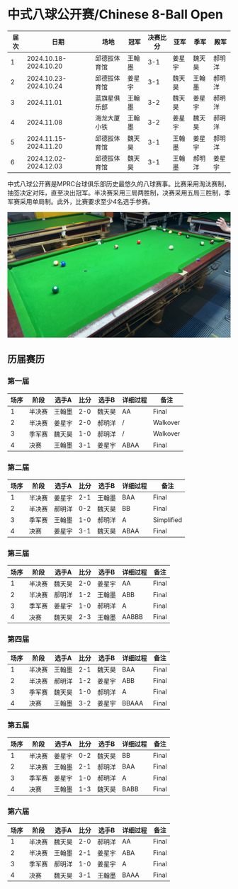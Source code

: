 # 中式八球公开赛/Chinese 8-Ball Open

| 届次 | 日期                   | 场地        | 冠军   | 决赛比分 | 亚军   | 季军   | 殿军   |
| ---- | --------------------- | ----------- | ------ | ------- | ------ | ----- | ------ |
| 1    | 2024.10.18-2024.10.20 | 邱德拔体育馆 | 王翰墨 | 3-1      | 姜星宇 | 魏天昊 | 郝明洋 |
| 2    | 2024.10.23-2024.10.24 | 邱德拔体育馆 | 姜星宇 | 3-1      | 魏天昊 | 王翰墨 | 郝明洋 |
| 3    | 2024.11.01            | 蓝旗星俱乐部 | 王翰墨 | 3-2      | 魏天昊 | 姜星宇 | 郝明洋 |
| 4    | 2024.11.08            | 海龙大厦小铁 | 王翰墨 | 3-2      | 姜星宇 | 魏天昊 | 郝明洋 |
| 5    | 2024.11.15-2024.11.20 | 邱德拔体育馆 | 魏天昊 | 3-1      | 王翰墨 | 姜星宇 | 郝明洋 |
| 6    | 2024.12.02-2024.12.03 | 邱德拔体育馆 | 魏天昊 | 3-1      | 王翰墨 | 郝明洋 | 姜星宇 |

中式八球公开赛是MPRC台球俱乐部历史最悠久的八球赛事。比赛采用淘汰赛制，抽签决定对阵，直至决出冠军。半决赛采用三局两胜制，决赛采用五局三胜制，季军赛采用单局制。此外，比赛要求至少4名选手参赛。

![](./img/chinese_8-ball_open.jpg)

## 历届赛历

### 第一届

| 场序 | 阶段   | 选手A  | 比分 | 选手B  | 详细过程 | 备注 |
| ---- | ------ | ----- | ---- | ----- | ---- | ---- |
| 1    | 半决赛 | 王翰墨 | 2-0  | 魏天昊 | AA | Final |
| 2    | 半决赛 | 姜星宇 | 2-0  | 郝明洋 | / | Walkover |
| 3    | 季军赛 | 魏天昊 | 1-0  | 郝明洋 | / | Walkover  |
| 4    | 决赛   | 王翰墨 | 3-1  | 姜星宇 | ABAA | Final |

### 第二届

| 场序 | 阶段   | 选手A  | 比分 | 选手B  | 详细过程 | 备注  |
| ---- | ----- | ------ | ---- | ----- | ----- | ----- |
| 1    | 半决赛 | 姜星宇 | 2-1  | 王翰墨 | BAA | Final |
| 2    | 半决赛 | 郝明洋 | 0-2  | 魏天昊 | BB | Final |
| 3    | 季军赛 | 王翰墨 | 1-0  | 郝明洋 | A | Simplified |
| 4    | 决赛   | 姜星宇 | 3-1  | 魏天昊 | ABAA | Final |

### 第三届

| 场序 | 阶段   | 选手A  | 比分 | 选手B  | 详细过程 | 备注  |
| ---- | ----- | ------ | ---- | ----- | ----- | ----- |
| 1    | 半决赛 | 魏天昊 | 2-0  | 姜星宇 | AA | Final |
| 2    | 半决赛 | 郝明洋 | 1-2  | 王翰墨 | ABB | Final |
| 3    | 季军赛 | 姜星宇 | 1-0  | 郝明洋 | A | Final |
| 4    | 决赛   | 魏天昊 | 2-3  | 王翰墨 | AABBB | Final |

### 第四届

| 场序 | 阶段   | 选手A  | 比分 | 选手B  | 详细过程 | 备注  |
| ---- | ----- | ------ | ---- | ----- | ----- | ----- |
| 1    | 半决赛 | 王翰墨 | 2-1 | 魏天昊 | BAA | Final   |
| 2    | 半决赛 | 郝明洋 | 1-2 | 姜星宇 | ABB | Final   |
| 3    | 季军赛 | 魏天昊 | 1-0 | 郝明洋 | A   | Final   |
| 4    | 决赛   | 王翰墨 | 3-2 | 姜星宇 | BBAAA | Final   |

### 第五届

| 场序 | 阶段   | 选手A  | 比分 | 选手B  | 详细过程 | 备注  |
| ---- | ----- | ------ | ---- | ----- | ----- | ----- |
| 1    | 半决赛 | 姜星宇 | 0-2 | 魏天昊 | BB  | Final   |
| 2    | 半决赛 | 王翰墨 | 2-1 | 郝明洋 | BAA | Final   |
| 3    | 季军赛 | 姜星宇 | 1-0 | 郝明洋 | A   | Final   |
| 4    | 决赛   | 王翰墨 | 1-3 | 魏天昊 | BABB   | Final |

### 第六届

| 场序 | 阶段   | 选手A  | 比分 | 选手B  | 详细过程 | 备注  |
| ---- | ----- | ------ | ---- | ----- | ----- | ----- |
| 1    | 半决赛 | 魏天昊 | 2-0 | 郝明洋 | AA  | Final   |
| 2    | 半决赛 | 王翰墨 | 2-1 | 姜星宇 | ABA | Final   |
| 3    | 季军赛 | 郝明洋 | 1-0 | 姜星宇 | A   | Final   |
| 4    | 决赛   | 魏天昊 | 3-1 | 王翰墨 | BAAA | Final   |
